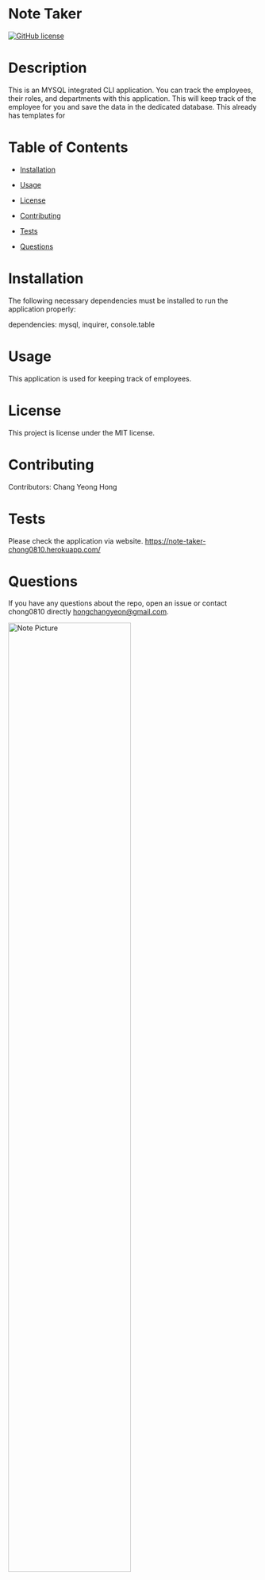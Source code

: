 
# Note Taker
[![GitHub license](https://img.shields.io/badge/license-MIT-blue.svg)](https://github.com/chong0810/EmployeeTracker)

# Description

This is an MYSQL integrated CLI application. You can track the employees, their roles, and departments with this application. This will keep track of the employee for you and save the data in the dedicated database.
This already has templates for 

# Table of Contents 

* [Installation](#installation)

* [Usage](#usage)

* [License](#license)

* [Contributing](#contributing)

* [Tests](#tests)

* [Questions](#questions)

# Installation

The following necessary dependencies must be installed to run the application properly:

dependencies: mysql, inquirer, console.table

# Usage

​This application is used for keeping track of employees.

# License

This project is license under the MIT license.

# Contributing

​Contributors: Chang Yeong Hong

# Tests

Please check the application via website. https://note-taker-chong0810.herokuapp.com/

# Questions

If you have any questions about the repo, open an issue or contact chong0810 directly hongchangyeon@gmail.com.

<img src="./public/assets/images/noteTaker.JPG" width="70%" alt="Note Picture">

Application: https://note-taker-chong0810.herokuapp.com/
GitHub: https://github.com/chong0810/NoteTaker


